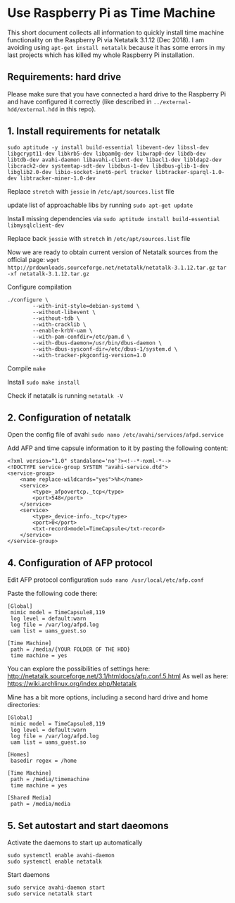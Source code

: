 # Use Raspberry Pi as Time Machine
This short document collects all information to quickly install time machine functionality on the Raspberry Pi via Netatalk 3.1.12 (Dec 2018). I am avoiding using `apt-get install netatalk` because it has some errors in my last projects which has killed my whole Raspberry Pi installation.

## Requirements: hard drive
Please make sure that you have connected a hard drive to the Raspberry Pi and have configured it correctly (like described in `../external-hdd/external.hdd` in this repo).

## 1. Install requirements for netatalk

`sudo aptitude -y install build-essential libevent-dev libssl-dev libgcrypt11-dev libkrb5-dev libpam0g-dev libwrap0-dev libdb-dev libtdb-dev avahi-daemon libavahi-client-dev libacl1-dev libldap2-dev libcrack2-dev systemtap-sdt-dev libdbus-1-dev libdbus-glib-1-dev libglib2.0-dev libio-socket-inet6-perl tracker libtracker-sparql-1.0-dev libtracker-miner-1.0-dev`

Replace `stretch` with `jessie` in `/etc/apt/sources.list` file

update list of approachable libs by running
`sudo apt-get update`

Install missing dependencies via
`sudo aptitude install build-essential libmysqlclient-dev`

Replace back `jessie` with `stretch` in `/etc/apt/sources.list` file

Now we are ready to obtain current version of Netatalk sources from the official page:
`wget http://prdownloads.sourceforge.net/netatalk/netatalk-3.1.12.tar.gz`
`tar -xf netatalk-3.1.12.tar.gz`

Configure compilation
```
./configure \
        --with-init-style=debian-systemd \
        --without-libevent \
        --without-tdb \
        --with-cracklib \
        --enable-krbV-uam \
        --with-pam-confdir=/etc/pam.d \
        --with-dbus-daemon=/usr/bin/dbus-daemon \
        --with-dbus-sysconf-dir=/etc/dbus-1/system.d \
        --with-tracker-pkgconfig-version=1.0
```

Compile
`make`

Install
`sudo make install`

Check if netatalk is running
`netatalk -V`

## 2. Configuration of netatalk

Open the config file of avahi
`sudo nano /etc/avahi/services/afpd.service`

Add AFP and time capsule information to it by pasting the following content:
```
<?xml version="1.0" standalone='no'?><!--*-nxml-*-->
<!DOCTYPE service-group SYSTEM "avahi-service.dtd">
<service-group>
    <name replace-wildcards="yes">%h</name>
    <service>
        <type>_afpovertcp._tcp</type>
        <port>548</port>
    </service>
    <service>
        <type>_device-info._tcp</type>
        <port>0</port>
        <txt-record>model=TimeCapsule</txt-record>
    </service>
</service-group>
```

## 4. Configuration of AFP protocol

Edit AFP protocol configuration
`sudo nano /usr/local/etc/afp.conf`

Paste the following code there:
```
[Global]
 mimic model = TimeCapsule8,119
 log level = default:warn
 log file = /var/log/afpd.log
 uam list = uams_guest.so

[Time Machine]
 path = /media/{YOUR FOLDER OF THE HDD}
 time machine = yes
```

You can explore the possibilities of settings here: http://netatalk.sourceforge.net/3.1/htmldocs/afp.conf.5.html
As well as here: https://wiki.archlinux.org/index.php/Netatalk

Mine has a bit more options, including a second hard drive and home directories:

```
[Global]
 mimic model = TimeCapsule8,119
 log level = default:warn
 log file = /var/log/afpd.log
 uam list = uams_guest.so

[Homes]
 basedir regex = /home

[Time Machine]
 path = /media/timemachine
 time machine = yes

[Shared Media]
 path = /media/media
 ```


## 5. Set autostart and start daeomons

Activate the daemons to start up automatically
```
sudo systemctl enable avahi-daemon
sudo systemctl enable netatalk
```

Start daemons
```
sudo service avahi-daemon start
sudo service netatalk start
```
